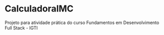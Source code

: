 # CalculadoraIMC
Projeto para atividade prática do curso Fundamentos em Desenvolvimento Full Stack - IGTI
